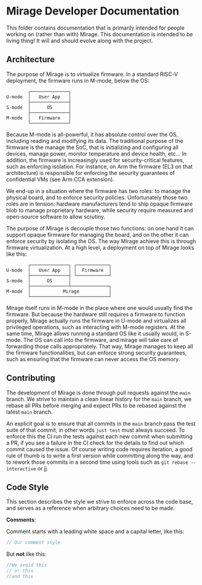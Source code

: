 # Mirage Developer Documentation

This folder contains documentation that is primarily intended for people working on (rather than with) Mirage.
This documentation is intended to be living thing!
It will and should evolve along with the project.

## Architecture

The purpose of Mirage is to virtualize firmware.
In a standard RISC-V deployment, the firmware runs in M-mode, below the OS:

```
        ┌──────────────┐
U-mode  │   User App   │
        ├──────────────┤
S-mode  │      OS      │
        ├──────────────┤
M-mode  │   Firmware   │
        └──────────────┘
```

Because M-mode is all-powerful, it has absolute control over the OS, including reading and modifying its data.
The traditional purpose of the firmware is the manage the SoC, that is initializing and configuring all devices, manage power, monitor temperature and device health, etc...
In addition, the firmware is increasingly used for security-critical features, such as enforcing isolation.
For instance, on Arm the firmware (EL3 on that architecture) is responsible for enforcing the security guarantees of confidential VMs (see Arm CCA extension).

We end-up in a situation where the firmware has two roles: to manage the physical board, and to enforce security policies.
Unfortunately those two roles are in tension: hardware manufacturers tend to ship opaque firmware blob to manage proprietary hardware, while security require measured and open-source software to allow scrutiny.

The purpose of Mirage is decouple those two functions: on one hand it can support opaque firmware for managing the board, and on the other it can enforce security by isolating the OS.
The way Mirage achieve this is through firmware virtualization.
At a high level, a deployment on top of Mirage looks like this:

```
        ┌──────────────┐ ┌────────────┐
U-mode  │   User App   │ │  Firmware  │
        ├──────────────┤ └────────────┘
S-mode  │      OS      │               
        ├──────────────┴──────────────┐
M-mode  │            Mirage           │
        └─────────────────────────────┘
```

Mirage itself runs in M-mode in the place where one would usually find the firmware.
But because the hardware still requires a firmware to function properly, Mirage actually runs the firmware in U-mode and virtualizes all privileged operations, such as interacting with M-mode registers.
At the same time, Mirage allows running a standard OS like it usually would, in S-mode.
The OS can call into the firmware, and mirage will take care of forwarding those calls appropriately.
That way, Mirage manages to keep all the firmware functionalities, but can enforce strong security guarantees, such as ensuring that the firmware can never access the  OS memory.

## Contributing

The development of Mirage is done through pull requests against the `main` branch.
We strive to maintain a clean linear history for the `main` branch, we rebase all PRs before merging and expect PRs to be rebased against the latest `main` branch.

An explicit goal is to ensure that all commits in the `main` branch pass the test suite of that commit, in other words `just test` must always succeed.
To enforce this the CI run the tests against each new commit when submitting a PR, if you see a failure in the CI check for the details to find out which commit caused the issue.
Of course writing code requires iteration, a good rule of thumb is to write a first version while committing along the way, and to rework those commits in a second time using tools such as `git rebase --interactive` or [jj](https://steveklabnik.github.io/jujutsu-tutorial/).

## Code Style

This section describes the style we strive to enforce across the code base, and serves as a reference when arbitrary choices need to be made.

**Comments**:

Comment starts with a leading white space and a capital letter, like this:

```rs
// Our comment style
```

But **not** like this:

```rs
//We avoid this
// or this
//and this
```
